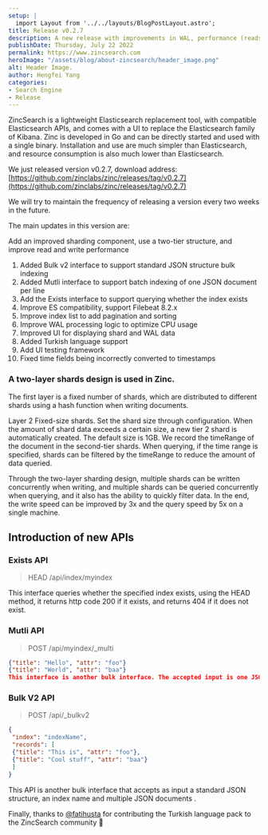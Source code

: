 ```yaml
---
setup: |
  import Layout from '../../layouts/BlogPostLayout.astro';
title: Release v0.2.7
description: A new release with improvements in WAL, performance (reads, writes)
publishDate: Thursday, July 22 2022
permalink: https://www.zincsearch.com
heroImage: "/assets/blog/about-zincsearch/header_image.png"
alt: Header Image.
author: Hengfei Yang
categories:
- Search Engine
- Release
---
```

ZincSearch is a lightweight Elasticsearch replacement tool, with compatible Elasticsearch APIs, and comes with a UI to replace the Elasticsearch family of Kibana. Zinc is developed in Go and can be directly started and used with a single binary. Installation and use are much simpler than Elasticsearch, and resource consumption is also much lower than Elasticsearch.

We just released version v0.2.7, download address: [https://github.com/zinclabs/zinc/releases/tag/v0.2.7](https://github.com/zinclabs/zinc/releases/tag/v0.2.7)

We will try to maintain the frequency of releasing a version every two weeks in the future.

The main updates in this version are:

Add an improved sharding component, use a two-tier structure, and improve read and write performance

1. Added Bulk v2 interface to support standard JSON structure bulk indexing
1. Added Mutli interface to support batch indexing of one JSON document per line
1. Add the Exists interface to support querying whether the index exists
1. Improve ES compatibility, support Filebeat 8.2.x
1. Improve index list to add pagination and sorting
1. Improve WAL processing logic to optimize CPU usage
1. Improved UI for displaying shard and WAL data
1. Added Turkish language support
1. Add UI testing framework
1. Fixed time fields being incorrectly converted to timestamps


### A two-layer shards design is used in Zinc.

The first layer is a fixed number of shards, which are distributed to different shards using a hash function when writing documents.

Layer 2 Fixed-size shards. Set the shard size through configuration. When the amount of shard data exceeds a certain size, a new tier 2 shard is automatically created. The default size is 1GB. We record the timeRange of the document in the second-tier shards. When querying, if the time range is specified, shards can be filtered by the timeRange to reduce the amount of data queried.

Through the two-layer sharding design, multiple shards can be written concurrently when writing, and multiple shards can be queried concurrently when querying, and it also has the ability to quickly filter data. In the end, the write speed can be improved by 3x and the query speed by 5x on a single machine.

## Introduction of new APIs

### Exists API

> HEAD /api/index/myindex

This interface queries whether the specified index exists, using the HEAD method, it returns http code 200 if it exists, and returns 404 if it does not exist.

### Mutli API

> POST /api/myindex/_multi

```json
{"title": "Hello", "attr": "foo"}
{"title": "World", "attr": "baa"}
This interface is another bulk interface. The accepted input is one JSON document per line. Of course, it only supports insertion, not update and delete operations.
```

### Bulk V2 API

> POST /api/_bulkv2

```json
{
 "index": "indexName",
 "records": [
 {"title": "This is", "attr": "foo"},
 {"title": "Cool stuff", "attr": "baa"}
 ]
}
```
This API is another bulk interface that accepts as input a standard JSON structure, an index name and multiple JSON documents .

Finally, thanks to [@fatihusta](https://github.com/fatihusta)  for contributing the Turkish language pack to the ZincSearch community 🎉

